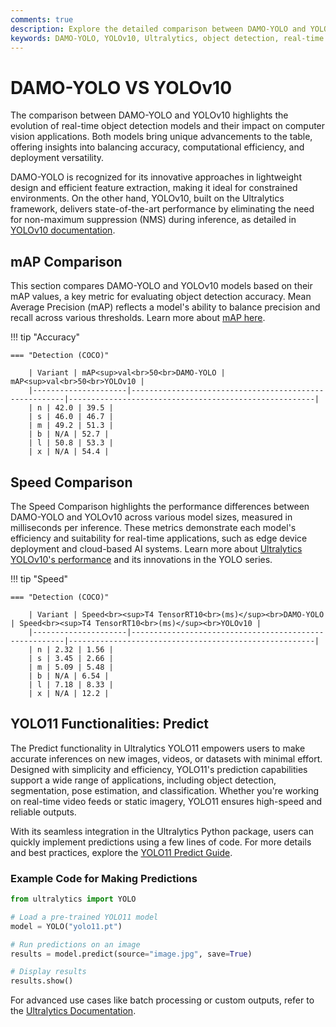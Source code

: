 ```yaml
---
comments: true
description: Explore the detailed comparison between DAMO-YOLO and YOLOv10, two cutting-edge models in the world of object detection. Understand their performance, efficiency, and suitability for real-time AI applications across various industries, from edge AI deployments to complex computer vision tasks.
keywords: DAMO-YOLO, YOLOv10, Ultralytics, object detection, real-time AI, edge AI, computer vision, model comparison, artificial intelligence
---
```


# DAMO-YOLO VS YOLOv10

The comparison between DAMO-YOLO and YOLOv10 highlights the evolution of real-time object detection models and their impact on computer vision applications. Both models bring unique advancements to the table, offering insights into balancing accuracy, computational efficiency, and deployment versatility.

DAMO-YOLO is recognized for its innovative approaches in lightweight design and efficient feature extraction, making it ideal for constrained environments. On the other hand, YOLOv10, built on the Ultralytics framework, delivers state-of-the-art performance by eliminating the need for non-maximum suppression (NMS) during inference, as detailed in [YOLOv10 documentation](https://docs.ultralytics.com/models/yolov10/).

## mAP Comparison

This section compares DAMO-YOLO and YOLOv10 models based on their mAP values, a key metric for evaluating object detection accuracy. Mean Average Precision (mAP) reflects a model's ability to balance precision and recall across various thresholds. Learn more about [mAP here](https://www.ultralytics.com/glossary/mean-average-precision-map).

!!! tip "Accuracy"

    === "Detection (COCO)"

    	| Variant | mAP<sup>val<br>50<br>DAMO-YOLO | mAP<sup>val<br>50<br>YOLOv10 |
    	|---------------------|-------------------------------------------------------|-------------------------------------------------------|
    	| n | 42.0 | 39.5 |
    	| s | 46.0 | 46.7 |
    	| m | 49.2 | 51.3 |
    	| b | N/A | 52.7 |
    	| l | 50.8 | 53.3 |
    	| x | N/A | 54.4 |

## Speed Comparison

The Speed Comparison highlights the performance differences between DAMO-YOLO and YOLOv10 across various model sizes, measured in milliseconds per inference. These metrics demonstrate each model's efficiency and suitability for real-time applications, such as edge device deployment and cloud-based AI systems. Learn more about [Ultralytics YOLOv10's performance](https://docs.ultralytics.com/models/yolov10/) and its innovations in the YOLO series.

!!! tip "Speed"

    === "Detection (COCO)"

    	| Variant | Speed<br><sup>T4 TensorRT10<br>(ms)</sup><br>DAMO-YOLO | Speed<br><sup>T4 TensorRT10<br>(ms)</sup><br>YOLOv10 |
    	|---------------------|-------------------------------------------------------|-------------------------------------------------------|
    	| n | 2.32 | 1.56 |
    	| s | 3.45 | 2.66 |
    	| m | 5.09 | 5.48 |
    	| b | N/A | 6.54 |
    	| l | 7.18 | 8.33 |
    	| x | N/A | 12.2 |

## YOLO11 Functionalities: Predict

The Predict functionality in Ultralytics YOLO11 empowers users to make accurate inferences on new images, videos, or datasets with minimal effort. Designed with simplicity and efficiency, YOLO11's prediction capabilities support a wide range of applications, including object detection, segmentation, pose estimation, and classification. Whether you're working on real-time video feeds or static imagery, YOLO11 ensures high-speed and reliable outputs.

With its seamless integration in the Ultralytics Python package, users can quickly implement predictions using a few lines of code. For more details and best practices, explore the [YOLO11 Predict Guide](https://docs.ultralytics.com/modes/predict/).

### Example Code for Making Predictions

```python
from ultralytics import YOLO

# Load a pre-trained YOLO11 model
model = YOLO("yolo11.pt")

# Run predictions on an image
results = model.predict(source="image.jpg", save=True)

# Display results
results.show()
```

For advanced use cases like batch processing or custom outputs, refer to the [Ultralytics Documentation](https://docs.ultralytics.com/).
